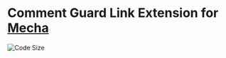 Comment Guard Link Extension for [Mecha](https://github.com/mecha-cms/mecha)
============================================================================

![Code Size](https://img.shields.io/github/languages/code-size/mecha-cms/x.comment.guard.link?color=%23444&style=for-the-badge)